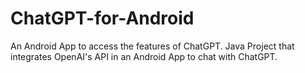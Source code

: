 # ChatGPT-for-Android
An Android App to access the features of ChatGPT. Java Project that integrates OpenAI's API in an Android App to chat with ChatGPT.
